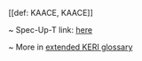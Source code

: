 [[def: KAACE, KAACE]]

~ Spec-Up-T link: <a href='https://weboftrust.github.io/WOT-terms/docs/glossary/KAACE'>here</a>

~ More in <a href="https://weboftrust.github.io/WOT-terms/docs/glossary/KAACE">extended KERI glossary</a>
